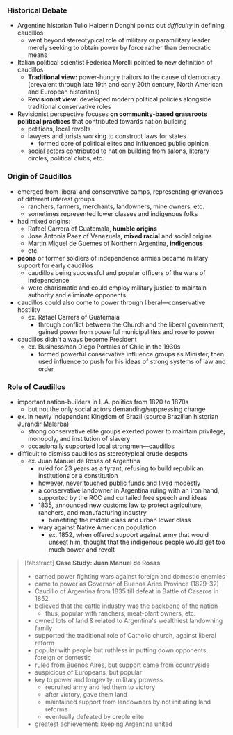 ### Historical Debate

- Argentine historian Tulio Halperin Donghi points out _difficulty_ in defining caudillos
  - went beyond stereotypical role of military or paramilitary leader merely seeking to obtain power by force rather than democratic means
- Italian political scientist Federica Morelli pointed to new definition of caudillos
  - **Traditional view:** power-hungry traitors to the cause of democracy (prevalent through late 19th and early 20th century, North American and European historians)
  - **Revisionist view:** developed modern political policies alongside traditional conservative roles
- Revisionist perspective focuses **on community-based grassroots political practices** that contributed towards nation building
  - petitions, local revolts
  - lawyers and jurists working to construct laws for states
    - formed core of political elites and influenced public opinion
  - social actors contributed to nation building from salons, literary circles, political clubs, etc.

### Origin of Caudillos

- emerged from liberal and conservative camps, representing grievances of different interest groups
  - ranchers, farmers, merchants, landowners, mine owners, etc.
  - sometimes represented lower classes and indigenous folks
- had mixed origins:
  - Rafael Carrera of Guatemala, **humble origins**
  - Jose Antonia Paez of Venezuela, **mixed racial** and social origins
  - Martin Miguel de Guemes of Northern Argentina, **indigenous**
  - etc.
- **peons** or former soldiers of independence armies became military support for early caudillos
  - caudillos being successful and popular officers of the wars of independence
  - were charismatic and could employ military justice to maintain authority and eliminate opponents
- caudillos could also come to power through liberal—conservative hostility
  - ex. Rafael Carrera of Guatemala
    - through conflict between the Church and the liberal government, gained power from powerful municipalities and rose to power
- caudillos didn't always become President
  - ex. Businessman Diego Portales of Chile in the 1930s
    - formed powerful conservative influence groups as Minister, then used influence to push for his ideas of strong systems of law and order

### Role of Caudillos

- important nation-builders in L.A. politics from 1820 to 1870s
  - but not the only social actors demanding/suppressing change
- ex. in newly independent Kingdom of Brazil (source Brazilian historian Jurandir Malerba)
  - strong conservative elite groups exerted power to maintain privilege, monopoly, and institution of slavery
  - occasionally supported local strongmen—caudillos
- difficult to dismiss caudillos as stereotypical crude despots
  - ex. Juan Manuel de Rosas of Argentina
    - ruled for 23 years as a tyrant, refusing to build republican institutions or a constitution
    - however, never touched public funds and lived modestly
    - a conservative landowner in Argentina ruling with an iron hand, supported by the RCC and curtailed free speech and ideas
    - 1835, announced new customs law to protect agriculture, ranchers, and manufacturing industry
      - benefiting the middle class and urban lower class
    - wary against Native American population
      - ex. 1852, when offered support against army that would unseat him, thought that the indigenous people would get too much power and revolt

> [!abstract] **Case Study: Juan Manuel de Rosas**
>
> - earned power fighting wars against foreign and domestic enemies
> - came to power as Governor of Buenos Aries Province (1829-32)
> - Caudillo of Argentina from 1835 till defeat in Battle of Caseros in 1852
> - believed that the cattle industry was the backbone of the nation
>   - thus, popular with ranchers, meat-plant owners, etc.
> - owned lots of land & related to Argentina's wealthiest landowning family
> - supported the traditional role of Catholic church, against liberal reform
> - popular with people but ruthless in putting down opponents, foreign or domestic
> - ruled from Buenos Aires, but support came from countryside
> - suspicious of Europeans, but popular
> - key to power and longevity: military prowess
>   - recruited army and led them to victory
>   - after victory, gave them land
>   - maintained support from landowners by not initiating land reforms
>   - eventually defeated by creole elite
> - greatest achievement: keeping Argentina united
